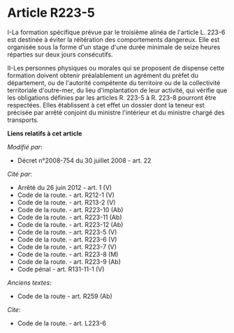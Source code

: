 # Article R223-5

I-La formation spécifique prévue par le troisième alinéa de l'article L. 223-6 est destinée à éviter la réitération des
comportements dangereux. Elle est organisée sous la forme d'un stage d'une durée minimale de seize heures réparties sur deux
jours consécutifs. 

II-Les personnes physiques ou morales qui se proposent de dispense cette formation doivent obtenir préalablement un agrément
du préfet du département, ou de l'autorité compétente du territoire ou de la collectivité territoriale d'outre-mer, du lieu
d'implantation de leur activité, qui vérifie que les obligations définies par les articles R. 223-5 à R. 223-8 pourront être
respectées. Elles établissent à cet effet un dossier dont la teneur est précisée par arrêté conjoint du ministre l'intérieur
et du ministre chargé des transports.

**Liens relatifs à cet article**

_Modifié par_:

  - Décret n°2008-754 du 30 juillet 2008 - art. 22

_Cité par_:

  - Arrêté du 26 juin 2012 - art. 1 (V)
  - Code de la route. - art. R212-1 (V)
  - Code de la route. - art. R213-2 (V)
  - Code de la route. - art. R223-10 (Ab)
  - Code de la route. - art. R223-11 (Ab)
  - Code de la route. - art. R223-12 (Ab)
  - Code de la route. - art. R223-5 (V)
  - Code de la route. - art. R223-6 (V)
  - Code de la route. - art. R223-7 (V)
  - Code de la route. - art. R223-8 (M)
  - Code de la route. - art. R223-9 (Ab)
  - Code pénal - art. R131-11-1 (V)

_Anciens textes_:

  - Code de la route - art. R259 (Ab)

_Cite_:

  - Code de la route. - art. L223-6
